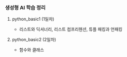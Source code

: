 ### 생성형 AI 학습 정리
1. python_basic1 (1일차)
   - 리스트와 딕셔너리, 리스트 컴프리헨션, 튜플 패킹과 언패킹

2. python_basic2 (2일차)
   - 함수와 클래스